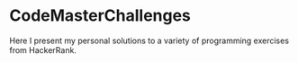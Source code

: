 # CodeMasterChallenges
Here I present my personal solutions to a variety of programming exercises from HackerRank.
